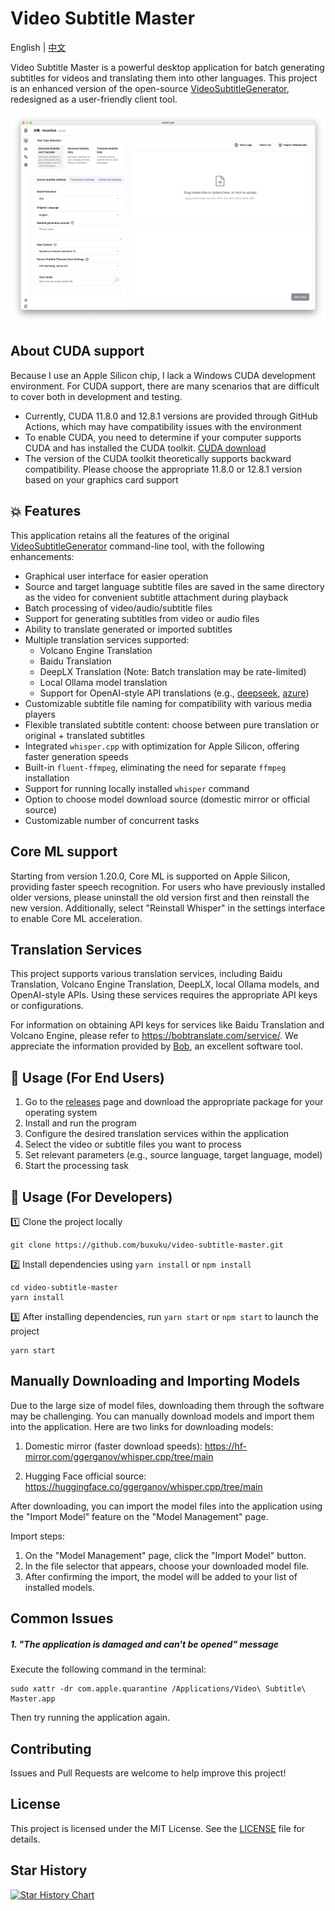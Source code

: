 # Video Subtitle Master

English | [中文](./README.md)

Video Subtitle Master is a powerful desktop application for batch generating subtitles for videos and translating them into other languages. This project is an enhanced version of the open-source [VideoSubtitleGenerator](https://github.com/buxuku/VideoSubtitleGenerator), redesigned as a user-friendly client tool.

![preview](./resources/preview-en.png)

## About CUDA support

Because I use an Apple Silicon chip, I lack a Windows CUDA development environment. For CUDA support, there are many scenarios that are difficult to cover both in development and testing.

- Currently, CUDA 11.8.0 and 12.8.1 versions are provided through GitHub Actions, which may have compatibility issues with the environment
- To enable CUDA, you need to determine if your computer supports CUDA and has installed the CUDA toolkit. [CUDA download](https://developer.nvidia.com/cuda-downloads)
- The version of the CUDA toolkit theoretically supports backward compatibility. Please choose the appropriate 11.8.0 or 12.8.1 version based on your graphics card support

## 💥 Features

This application retains all the features of the original [VideoSubtitleGenerator](https://github.com/buxuku/VideoSubtitleGenerator) command-line tool, with the following enhancements:

- Graphical user interface for easier operation
- Source and target language subtitle files are saved in the same directory as the video for convenient subtitle attachment during playback
- Batch processing of video/audio/subtitle files
- Support for generating subtitles from video or audio files
- Ability to translate generated or imported subtitles
- Multiple translation services supported:
  - Volcano Engine Translation
  - Baidu Translation
  - DeepLX Translation (Note: Batch translation may be rate-limited)
  - Local Ollama model translation
  - Support for OpenAI-style API translations (e.g., [deepseek](https://www.deepseek.com/), [azure](https://azure.microsoft.com/))
- Customizable subtitle file naming for compatibility with various media players
- Flexible translated subtitle content: choose between pure translation or original + translated subtitles
- Integrated `whisper.cpp` with optimization for Apple Silicon, offering faster generation speeds
- Built-in `fluent-ffmpeg`, eliminating the need for separate `ffmpeg` installation
- Support for running locally installed `whisper` command
- Option to choose model download source (domestic mirror or official source)
- Customizable number of concurrent tasks

## Core ML support

Starting from version 1.20.0, Core ML is supported on Apple Silicon, providing faster speech recognition. For users who have previously installed older versions, please uninstall the old version first and then reinstall the new version. Additionally, select "Reinstall Whisper" in the settings interface to enable Core ML acceleration.

## Translation Services

This project supports various translation services, including Baidu Translation, Volcano Engine Translation, DeepLX, local Ollama models, and OpenAI-style APIs. Using these services requires the appropriate API keys or configurations.

For information on obtaining API keys for services like Baidu Translation and Volcano Engine, please refer to https://bobtranslate.com/service/. We appreciate the information provided by [Bob](https://bobtranslate.com/), an excellent software tool.

## 🔦 Usage (For End Users)

1. Go to the [releases](https://github.com/buxuku/video-subtitle-master/releases) page and download the appropriate package for your operating system
2. Install and run the program
3. Configure the desired translation services within the application
4. Select the video or subtitle files you want to process
5. Set relevant parameters (e.g., source language, target language, model)
6. Start the processing task

## 🔦 Usage (For Developers)

1️⃣ Clone the project locally

```shell
git clone https://github.com/buxuku/video-subtitle-master.git
```

2️⃣ Install dependencies using `yarn install` or `npm install`

```shell
cd video-subtitle-master
yarn install 
```

3️⃣ After installing dependencies, run `yarn start` or `npm start` to launch the project

```shell
yarn start
```

## Manually Downloading and Importing Models

Due to the large size of model files, downloading them through the software may be challenging. You can manually download models and import them into the application. Here are two links for downloading models:

1. Domestic mirror (faster download speeds):
   https://hf-mirror.com/ggerganov/whisper.cpp/tree/main

2. Hugging Face official source:
   https://huggingface.co/ggerganov/whisper.cpp/tree/main

After downloading, you can import the model files into the application using the "Import Model" feature on the "Model Management" page.

Import steps:
1. On the "Model Management" page, click the "Import Model" button.
2. In the file selector that appears, choose your downloaded model file.
3. After confirming the import, the model will be added to your list of installed models.

## Common Issues

##### 1. "The application is damaged and can't be opened" message
Execute the following command in the terminal:

```shell
sudo xattr -dr com.apple.quarantine /Applications/Video\ Subtitle\ Master.app
```
Then try running the application again.

## Contributing

Issues and Pull Requests are welcome to help improve this project!

## License

This project is licensed under the MIT License. See the [LICENSE](LICENSE) file for details.

## Star History

[![Star History Chart](https://api.star-history.com/svg?repos=buxuku/video-subtitle-master&type=Date)](https://star-history.com/#buxuku/video-subtitle-master&Date)